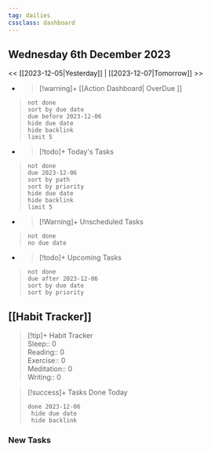 ```yaml
---
tag: dailies
cssclass: dashboard
---
```

## Wednesday 6th December 2023

<< [[2023-12-05|Yesterday]] | [[2023-12-07|Tomorrow]] >>

- > [!warning]+ [[Action Dashboard| OverDue ]]
> ```tasks
> not done
> sort by due date
> due before 2023-12-06
> hide due date
> hide backlink
> limit 5
> ```

- > [!todo]+ Today's Tasks
> ```tasks
> not done
> due 2023-12-06
> sort by path
> sort by priority
> hide due date
> hide backlink
> limit 5
> ```

- > [!Warning]+ Unscheduled Tasks  
 > ```tasks  
 > not done  
 > no due date

- > [!todo]+ Upcoming Tasks
> ```tasks  
> not done  
> due after 2023-12-06  
> sort by due date
> sort by priority  

## [[Habit Tracker]]
> [!tip]+ Habit Tracker  
> Sleep:: 0  
> Reading:: 0  
> Exercise:: 0  
> Meditation:: 0  
> Writing:: 0


> [!success]+ Tasks Done Today
> ```tasks 
> done 2023-12-06
>  hide due date
>  hide backlink
### New Tasks

